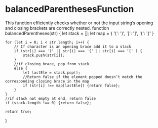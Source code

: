 # balancedParenthesesFunction
This function efficiently checks whether or not the input string’s opening and closing brackets are correctly nested.
function balancedParentheses(str) {
    let stack = [];
    let map = {
        '(': ')',
        '[': ']',
        '{': '}'
    }

    for (let i = 0; i < str.length; i++) {
        // If character is an opening brace add it to a stack
        if (str[i] === '(' || str[i] === '{' || str[i] === '[' ) {
            stack.push(str[i]);
        }
        //if closing brace, pop from stack
        else {
            let lastEle = stack.pop();
            //Return false if the element popped doesn’t match the corresponding closing brace in the map 
            if (str[i] !== map[lastEle]) {return false};
        }
    }
    //if stack not empty at end, return false
    if (stack.length !== 0) {return false};

    return true;
}
